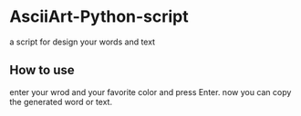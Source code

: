 # AsciiArt-Python-script
a script for design your words and text
## How to use
enter your wrod and your favorite color and press Enter. now you can copy the generated word or text.
